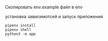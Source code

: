 Скопировать env.example файл в env

установка зависимотсей и запуск приложения 

```
pipenv install 
pipenv shell 
python3 -m app
```
